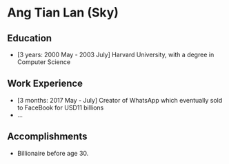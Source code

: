 # Ang Tian Lan (Sky)

## Education

* [3 years: 2000 May - 2003 July] Harvard University, with a degree in Computer Science

## Work Experience

* [3 months: 2017 May - July] Creator of WhatsApp which eventually sold to FaceBook for USD11 billions
* ...

## Accomplishments

* Billionaire before age 30.